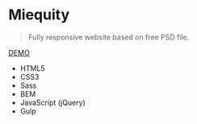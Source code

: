 # Miequity
> Fully responsive website based on free PSD file.

[DEMO](https://noeemi.github.io/Miequity/app)

* HTML5
* CSS3
* Sass
* BEM
* JavaScript (jQuery)
* Gulp
